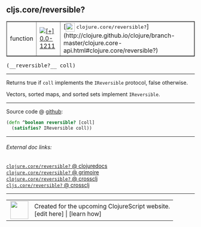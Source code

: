 ## cljs.core/reversible?



 <table border="1">
<tr>
<td>function</td>
<td><a href="https://github.com/cljsinfo/cljs-api-docs/tree/0.0-1211"><img valign="middle" alt="[+] 0.0-1211" title="Added in 0.0-1211" src="https://img.shields.io/badge/+-0.0--1211-lightgrey.svg"></a> </td>
<td>
[<img height="24px" valign="middle" src="http://i.imgur.com/1GjPKvB.png"> <samp>clojure.core/reversible?</samp>](http://clojure.github.io/clojure/branch-master/clojure.core-api.html#clojure.core/reversible?)
</td>
</tr>
</table>


 <samp>
(__reversible?__ coll)<br>
</samp>

---

Returns true if `coll` implements the `IReversible` protocol, false otherwise.

Vectors, sorted maps, and sorted sets implement `IReversible`.

---






Source code @ [github](https://github.com/clojure/clojurescript/blob/r2202/src/cljs/cljs/core.cljs#L2003-L2004):

```clj
(defn ^boolean reversible? [coll]
  (satisfies? IReversible coll))
```

<!--
Repo - tag - source tree - lines:

 <pre>
clojurescript @ r2202
└── src
    └── cljs
        └── cljs
            └── <ins>[core.cljs:2003-2004](https://github.com/clojure/clojurescript/blob/r2202/src/cljs/cljs/core.cljs#L2003-L2004)</ins>
</pre>

-->

---



###### External doc links:

[`clojure.core/reversible?` @ clojuredocs](http://clojuredocs.org/clojure.core/reversible_q)<br>
[`clojure.core/reversible?` @ grimoire](http://conj.io/store/v1/org.clojure/clojure/1.7.0-beta3/clj/clojure.core/reversible%3F/)<br>
[`clojure.core/reversible?` @ crossclj](http://crossclj.info/fun/clojure.core/reversible%3F.html)<br>
[`cljs.core/reversible?` @ crossclj](http://crossclj.info/fun/cljs.core.cljs/reversible%3F.html)<br>

---

 <table>
<tr><td>
<img valign="middle" align="right" width="48px" src="http://i.imgur.com/Hi20huC.png">
</td><td>
Created for the upcoming ClojureScript website.<br>
[edit here] | [learn how]
</td></tr></table>

[edit here]:https://github.com/cljsinfo/cljs-api-docs/blob/master/cljsdoc/cljs.core_reversibleQMARK.cljsdoc
[learn how]:https://github.com/cljsinfo/cljs-api-docs/wiki/cljsdoc-files

<!--

This information was too distracting to show to readers, but I'll leave it
commented here since it is helpful to:

- pretty-print the data used to generate this document
- and show how to retrieve that data



The API data for this symbol:

```clj
{:description "Returns true if `coll` implements the `IReversible` protocol, false otherwise.\n\nVectors, sorted maps, and sorted sets implement `IReversible`.",
 :return-type boolean,
 :ns "cljs.core",
 :name "reversible?",
 :signature ["[coll]"],
 :history [["+" "0.0-1211"]],
 :type "function",
 :full-name-encode "cljs.core_reversibleQMARK",
 :source {:code "(defn ^boolean reversible? [coll]\n  (satisfies? IReversible coll))",
          :title "Source code",
          :repo "clojurescript",
          :tag "r2202",
          :filename "src/cljs/cljs/core.cljs",
          :lines [2003 2004]},
 :full-name "cljs.core/reversible?",
 :clj-symbol "clojure.core/reversible?"}

```

Retrieve the API data for this symbol:

```clj
;; from Clojure REPL
(require '[clojure.edn :as edn])
(-> (slurp "https://raw.githubusercontent.com/cljsinfo/cljs-api-docs/catalog/cljs-api.edn")
    (edn/read-string)
    (get-in [:symbols "cljs.core/reversible?"]))
```

-->
